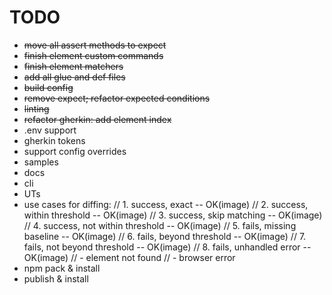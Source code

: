 # TODO

- ~~move all assert methods to expect~~
- ~~finish element custom commands~~
- ~~finish element matchers~~
- ~~add all glue and def files~~
- ~~build config~~
- ~~remove expect; refactor expected conditions~~
- ~~linting~~
- ~~refactor gherkin: add element index~~
- .env support
- gherkin tokens
- support config overrides
- samples
- docs
- cli
- UTs
- use cases for diffing:
  // 1. success, exact -- OK(image)
  // 2. success, within threshold -- OK(image)
  // 3. success, skip matching -- OK(image)
  // 4. success, not within threshold -- OK(image)
  // 5. fails, missing baseline -- OK(image)
  // 6. fails, beyond threshold -- OK(image)
  // 7. fails, not beyond threshold -- OK(image)
  // 8. fails, unhandled error -- OK(image)
  // - element not found
  // - browser error
- npm pack & install
- publish & install
